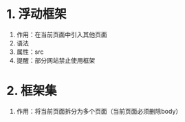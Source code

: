 # 1. 浮动框架
1. 作用：在当前页面中引入其他页面
2. 语法
3. 属性：src
4. 提醒：部分网站禁止使用框架
# 2. 框架集
1. 作用：将当前页面拆分为多个页面（当前页面必须删除body）